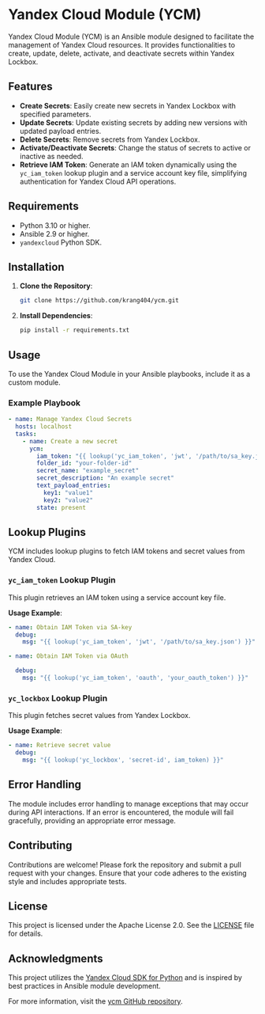 # Yandex Cloud Module (YCM)

Yandex Cloud Module (YCM) is an Ansible module designed to facilitate the management of Yandex Cloud resources. It provides functionalities to create, update, delete, activate, and deactivate secrets within Yandex Lockbox.

## Features

- **Create Secrets**: Easily create new secrets in Yandex Lockbox with specified parameters.  
- **Update Secrets**: Update existing secrets by adding new versions with updated payload entries.  
- **Delete Secrets**: Remove secrets from Yandex Lockbox.  
- **Activate/Deactivate Secrets**: Change the status of secrets to active or inactive as needed.  
- **Retrieve IAM Token**: Generate an IAM token dynamically using the `yc_iam_token` lookup plugin and a service account key file, simplifying authentication for Yandex Cloud API operations.  

## Requirements

- Python 3.10 or higher.
- Ansible 2.9 or higher.
- `yandexcloud` Python SDK.

## Installation

1. **Clone the Repository**:

   ```bash
   git clone https://github.com/krang404/ycm.git
   ```

2. **Install Dependencies**:

   ```bash
   pip install -r requirements.txt
   ```

## Usage

To use the Yandex Cloud Module in your Ansible playbooks, include it as a custom module.

### Example Playbook

```yaml
- name: Manage Yandex Cloud Secrets
  hosts: localhost
  tasks:
    - name: Create a new secret
      ycm:
        iam_token: "{{ lookup('yc_iam_token', 'jwt', '/path/to/sa_key.json') }}"
        folder_id: "your-folder-id"
        secret_name: "example_secret"
        secret_description: "An example secret"
        text_payload_entries:
          key1: "value1"
          key2: "value2"
        state: present
```

## Lookup Plugins

YCM includes lookup plugins to fetch IAM tokens and secret values from Yandex Cloud.

### `yc_iam_token` Lookup Plugin

This plugin retrieves an IAM token using a service account key file.

**Usage Example**:

```yaml
- name: Obtain IAM Token via SA-key
  debug:
    msg: "{{ lookup('yc_iam_token', 'jwt', '/path/to/sa_key.json') }}"

- name: Obtain IAM Token via OAuth

  debug:
    msg: "{{ lookup('yc_iam_token', 'oauth', 'your_oauth_token') }}"
```

### `yc_lockbox` Lookup Plugin

This plugin fetches secret values from Yandex Lockbox.

**Usage Example**:

```yaml
- name: Retrieve secret value
  debug:
    msg: "{{ lookup('yc_lockbox', 'secret-id', iam_token) }}"
```

## Error Handling

The module includes error handling to manage exceptions that may occur during API interactions. If an error is encountered, the module will fail gracefully, providing an appropriate error message.

## Contributing

Contributions are welcome! Please fork the repository and submit a pull request with your changes. Ensure that your code adheres to the existing style and includes appropriate tests.

## License

This project is licensed under the Apache License 2.0. See the [LICENSE](https://github.com/krang404/ycm/blob/main/LICENSE) file for details.

## Acknowledgments

This project utilizes the [Yandex Cloud SDK for Python](https://github.com/yandex-cloud/python-sdk) and is inspired by best practices in Ansible module development.

For more information, visit the [ycm GitHub repository](https://github.com/krang404/ycm). 